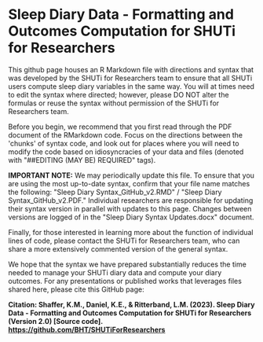 # Sleep Diary Data - Formatting and Outcomes Computation for SHUTi for Researchers

This github page houses an R Markdown file with directions and syntax that was developed by the SHUTi for Researchers team to ensure that all SHUTi users compute sleep diary variables in the same way. You will at times need to edit the syntax where directed; however, please DO NOT alter the formulas or reuse the syntax without permission of the SHUTi for Researchers team. 

Before you begin, we recommend that you first read through the PDF document of the RMarkdown code. Focus on the directions between the 'chunks' of syntax code, and look out for places where you will need to modify the code based on idiosyncracies of your data and files (denoted with "##EDITING (MAY BE) REQUIRED" tags). 

**IMPORTANT NOTE:** We may periodically update this file. To ensure that you are using the most up-to-date syntax, confirm that your file name matches the following: "Sleep Diary Syntax_GitHub_v2.RMD" / "Sleep Diary Syntax_GitHub_v2.PDF." Individual researchers are responsible for updating their syntax version in parallel with updates to this page. Changes between versions are logged of in the "Sleep Diary Syntax Updates.docx" document.

Finally, for those interested in learning more about the function of individual lines of code, please contact the SHUTi for Researchers team, who can share a more extensively commented version of the general syntax.

We hope that the syntax we have prepared substantially reduces the time needed to manage your SHUTi diary data and compute your diary outcomes. For any presentations or published works that leverages files shared here, please cite this GitHub page: 

**Citation: Shaffer, K.M., Daniel, K.E., & Ritterband, L.M.  (2023). Sleep Diary Data - Formatting and Outcomes Computation for SHUTi for Researchers (Version 2.0) [Source code]. https://github.com/BHT/SHUTiForResearchers**
